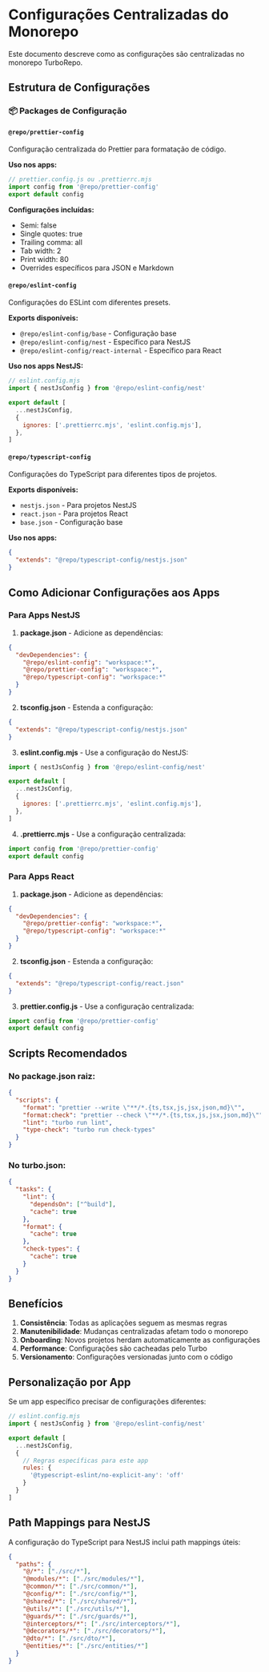 # Configurações Centralizadas do Monorepo

Este documento descreve como as configurações são centralizadas no monorepo TurboRepo.

## Estrutura de Configurações

### 📦 Packages de Configuração

#### `@repo/prettier-config`
Configuração centralizada do Prettier para formatação de código.

**Uso nos apps:**
```javascript
// prettier.config.js ou .prettierrc.mjs
import config from '@repo/prettier-config'
export default config
```

**Configurações incluídas:**
- Semi: false
- Single quotes: true
- Trailing comma: all
- Tab width: 2
- Print width: 80
- Overrides específicos para JSON e Markdown

#### `@repo/eslint-config`
Configurações do ESLint com diferentes presets.

**Exports disponíveis:**
- `@repo/eslint-config/base` - Configuração base
- `@repo/eslint-config/nest` - Específico para NestJS
- `@repo/eslint-config/react-internal` - Específico para React

**Uso nos apps NestJS:**
```javascript
// eslint.config.mjs
import { nestJsConfig } from '@repo/eslint-config/nest'

export default [
  ...nestJsConfig,
  {
    ignores: ['.prettierrc.mjs', 'eslint.config.mjs'],
  },
]
```

#### `@repo/typescript-config`
Configurações do TypeScript para diferentes tipos de projetos.

**Exports disponíveis:**
- `nestjs.json` - Para projetos NestJS
- `react.json` - Para projetos React
- `base.json` - Configuração base

**Uso nos apps:**
```json
{
  "extends": "@repo/typescript-config/nestjs.json"
}
```

## Como Adicionar Configurações aos Apps

### Para Apps NestJS

1. **package.json** - Adicione as dependências:
```json
{
  "devDependencies": {
    "@repo/eslint-config": "workspace:*",
    "@repo/prettier-config": "workspace:*",
    "@repo/typescript-config": "workspace:*"
  }
}
```

2. **tsconfig.json** - Estenda a configuração:
```json
{
  "extends": "@repo/typescript-config/nestjs.json"
}
```

3. **eslint.config.mjs** - Use a configuração do NestJS:
```javascript
import { nestJsConfig } from '@repo/eslint-config/nest'

export default [
  ...nestJsConfig,
  {
    ignores: ['.prettierrc.mjs', 'eslint.config.mjs'],
  },
]
```

4. **.prettierrc.mjs** - Use a configuração centralizada:
```javascript
import config from '@repo/prettier-config'
export default config
```

### Para Apps React

1. **package.json** - Adicione as dependências:
```json
{
  "devDependencies": {
    "@repo/prettier-config": "workspace:*",
    "@repo/typescript-config": "workspace:*"
  }
}
```

2. **tsconfig.json** - Estenda a configuração:
```json
{
  "extends": "@repo/typescript-config/react.json"
}
```

3. **prettier.config.js** - Use a configuração centralizada:
```javascript
import config from '@repo/prettier-config'
export default config
```

## Scripts Recomendados

### No package.json raiz:
```json
{
  "scripts": {
    "format": "prettier --write \"**/*.{ts,tsx,js,jsx,json,md}\"",
    "format:check": "prettier --check \"**/*.{ts,tsx,js,jsx,json,md}\"",
    "lint": "turbo run lint",
    "type-check": "turbo run check-types"
  }
}
```

### No turbo.json:
```json
{
  "tasks": {
    "lint": {
      "dependsOn": ["^build"],
      "cache": true
    },
    "format": {
      "cache": true
    },
    "check-types": {
      "cache": true
    }
  }
}
```

## Benefícios

1. **Consistência**: Todas as aplicações seguem as mesmas regras
2. **Manutenibilidade**: Mudanças centralizadas afetam todo o monorepo
3. **Onboarding**: Novos projetos herdam automaticamente as configurações
4. **Performance**: Configurações são cacheadas pelo Turbo
5. **Versionamento**: Configurações versionadas junto com o código

## Personalização por App

Se um app específico precisar de configurações diferentes:

```javascript
// eslint.config.mjs
import { nestJsConfig } from '@repo/eslint-config/nest'

export default [
  ...nestJsConfig,
  {
    // Regras específicas para este app
    rules: {
      '@typescript-eslint/no-explicit-any': 'off'
    }
  }
]
```

## Path Mappings para NestJS

A configuração do TypeScript para NestJS inclui path mappings úteis:

```json
{
  "paths": {
    "@/*": ["./src/*"],
    "@modules/*": ["./src/modules/*"],
    "@common/*": ["./src/common/*"],
    "@config/*": ["./src/config/*"],
    "@shared/*": ["./src/shared/*"],
    "@utils/*": ["./src/utils/*"],
    "@guards/*": ["./src/guards/*"],
    "@interceptors/*": ["./src/interceptors/*"],
    "@decorators/*": ["./src/decorators/*"],
    "@dto/*": ["./src/dto/*"],
    "@entities/*": ["./src/entities/*"]
  }
}
```